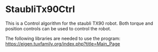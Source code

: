# StaubliTx90Ctrl

This is a Control algorithm for the staubli TX90 robot. Both torque and position controls can be used to control the robot.

The following libraries are needed to use the program:
https://eigen.tuxfamily.org/index.php?title=Main_Page

